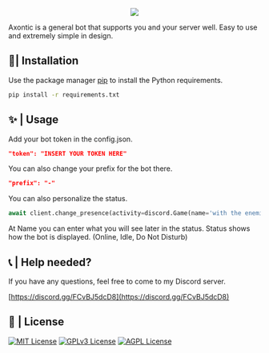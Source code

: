 
<p align="center">
  <img src="https://cdn.discordapp.com/attachments/1056605556833521796/1056624933914022028/Axontic.png">
</p>

Axontic is a general bot that supports you and your server well. Easy to use and extremely simple in design.

## 🧾| Installation

Use the package manager [pip](https://pip.pypa.io/en/stable/) to install the Python requirements.

```bash
pip install -r requirements.txt
```

## ✨ | Usage

Add your bot token in the config.json.
```json
"token": "INSERT YOUR TOKEN HERE"
```
You can also change your prefix for the bot there.
```json
"prefix": "-"
```
You can also personalize the status.
```python
await client.change_presence(activity=discord.Game(name='with the enemies!'), status=discord.Status.do_not_disturb)
```
At Name you can enter what you will see later in the status. Status shows how the bot is displayed. (Online, Idle, Do Not Disturb)

## 📞 | Help needed?

If you have any questions, feel free to come to my Discord server.

[https://discord.gg/FCvBJ5dcD8](https://discord.gg/FCvBJ5dcD8)

## 🔭 | License

[![MIT License](https://img.shields.io/badge/License-MIT-green.svg)](https://choosealicense.com/licenses/mit/) [![GPLv3 License](https://img.shields.io/badge/License-GPL%20v3-yellow.svg)](https://opensource.org/licenses/) [![AGPL License](https://img.shields.io/badge/license-AGPL-blue.svg)](http://www.gnu.org/licenses/agpl-3.0)
